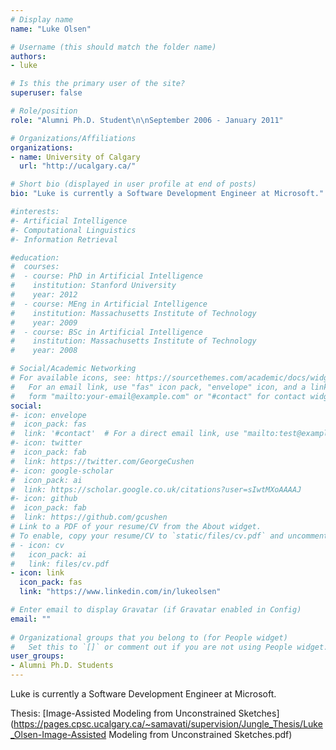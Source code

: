```yaml
---
# Display name
name: "Luke Olsen"

# Username (this should match the folder name)
authors:
- luke

# Is this the primary user of the site?
superuser: false

# Role/position
role: "Alumni Ph.D. Student\n\nSeptember 2006 - January 2011"

# Organizations/Affiliations
organizations:
- name: University of Calgary
  url: "http://ucalgary.ca/"

# Short bio (displayed in user profile at end of posts)
bio: "Luke is currently a Software Development Engineer at Microsoft."

#interests:
#- Artificial Intelligence
#- Computational Linguistics
#- Information Retrieval

#education:
#  courses:
#  - course: PhD in Artificial Intelligence
#    institution: Stanford University
#    year: 2012
#  - course: MEng in Artificial Intelligence
#    institution: Massachusetts Institute of Technology
#    year: 2009
#  - course: BSc in Artificial Intelligence
#    institution: Massachusetts Institute of Technology
#    year: 2008

# Social/Academic Networking
# For available icons, see: https://sourcethemes.com/academic/docs/widgets/#icons
#   For an email link, use "fas" icon pack, "envelope" icon, and a link in the
#   form "mailto:your-email@example.com" or "#contact" for contact widget.
social:
#- icon: envelope
#  icon_pack: fas
#  link: '#contact'  # For a direct email link, use "mailto:test@example.org".
#- icon: twitter
#  icon_pack: fab
#  link: https://twitter.com/GeorgeCushen
#- icon: google-scholar
#  icon_pack: ai
#  link: https://scholar.google.co.uk/citations?user=sIwtMXoAAAAJ
#- icon: github
#  icon_pack: fab
#  link: https://github.com/gcushen
# Link to a PDF of your resume/CV from the About widget.
# To enable, copy your resume/CV to `static/files/cv.pdf` and uncomment the lines below.  
# - icon: cv
#   icon_pack: ai
#   link: files/cv.pdf
- icon: link
  icon_pack: fas
  link: "https://www.linkedin.com/in/lukeolsen"

# Enter email to display Gravatar (if Gravatar enabled in Config)
email: ""
  
# Organizational groups that you belong to (for People widget)
#   Set this to `[]` or comment out if you are not using People widget.  
user_groups:
- Alumni Ph.D. Students
---
```


Luke is currently a Software Development Engineer at Microsoft.

Thesis: [Image-Assisted Modeling from Unconstrained Sketches](https://pages.cpsc.ucalgary.ca/~samavati/supervision/Jungle_Thesis/Luke_Olsen-Image-Assisted Modeling from Unconstrained Sketches.pdf)

